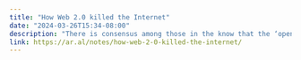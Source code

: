 ```yaml
---
title: "How Web 2.0 killed the Internet"
date: "2024-03-26T15:34-08:00"
description: "There is consensus among those in the know that the ‘open web’ — in fact, the Internet itself — is dead."
link: https://ar.al/notes/how-web-2-0-killed-the-internet/
---
```

